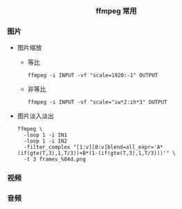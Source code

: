 <h3 align='center'> ffmpeg 常用 </h3>

### 图片

- 图片缩放
  - 等比

    ```shell
    ffmpeg -i INPUT -vf "scale=1920:-1" OUTPUT
    ```
  - 非等比

    ```shell
    ffmpeg -i INPUT -vf "scale="iw*2:ih*3" OUTPUT
    ```

- 图片淡入淡出

  ```shell
  ffmpeg \
    -loop 1 -i IN1
    -loop 1 -i IN2
    -filter_complex "[1:v][0:v]blend=all_expr='A*(if(gte(T,3),1,T/3))+B*(1-(if(gte(T,3),1,T/3)))'" \
    -t 3 frames_%04d.png
  ```

### 视频

### 音频
